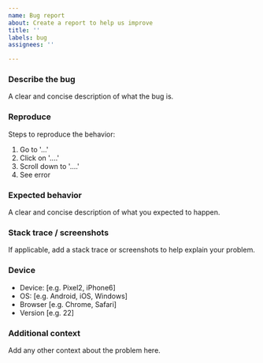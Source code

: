 ```yaml
---
name: Bug report
about: Create a report to help us improve
title: ''
labels: bug
assignees: ''

---
```


### Describe the bug
A clear and concise description of what the bug is.

### Reproduce
Steps to reproduce the behavior:
1. Go to '...'
2. Click on '....'
3. Scroll down to '....'
4. See error

### Expected behavior
A clear and concise description of what you expected to happen.

### Stack trace / screenshots
If applicable, add a stack trace or screenshots to help explain your problem.

### Device
 - Device: [e.g. Pixel2, iPhone6]
 - OS: [e.g. Android, iOS, Windows]
 - Browser [e.g. Chrome, Safari]
 - Version [e.g. 22]

### Additional context
Add any other context about the problem here.
